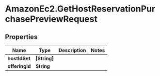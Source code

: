 # AmazonEc2.GetHostReservationPurchasePreviewRequest

## Properties

Name | Type | Description | Notes
------------ | ------------- | ------------- | -------------
**hostIdSet** | **[String]** |  | 
**offeringId** | **String** |  | 


